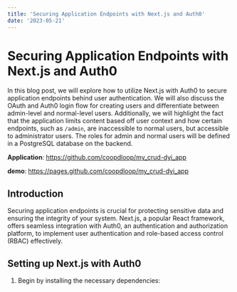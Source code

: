 ```yaml
---
title: 'Securing Application Endpoints with Next.js and Auth0'
date: '2023-05-21'
---
```


# Securing Application Endpoints with Next.js and Auth0

In this blog post, we will explore how to utilize Next.js with Auth0 to secure application endpoints behind user authentication. We will also discuss the OAuth and Auth0 login flow for creating users and differentiate between admin-level and normal-level users. Additionally, we will highlight the fact that the application limits content based off user context and how certain endpoints, such as `/admin`, are inaccessible to normal users, but accessible to administrator users. The roles for admin and normal users will be defined in a PostgreSQL database on the backend.

**Application**: https://github.com/coopdloop/my_crud-dyi_app

**demo**: https://pages.github.com/coopdloop/my_crud-dyi_app

## Introduction

Securing application endpoints is crucial for protecting sensitive data and ensuring the integrity of your system. Next.js, a popular React framework, offers seamless integration with Auth0, an authentication and authorization platform, to implement user authentication and role-based access control (RBAC) effectively.

## Setting up Next.js with Auth0

1. Begin by installing the necessary dependencies:
   